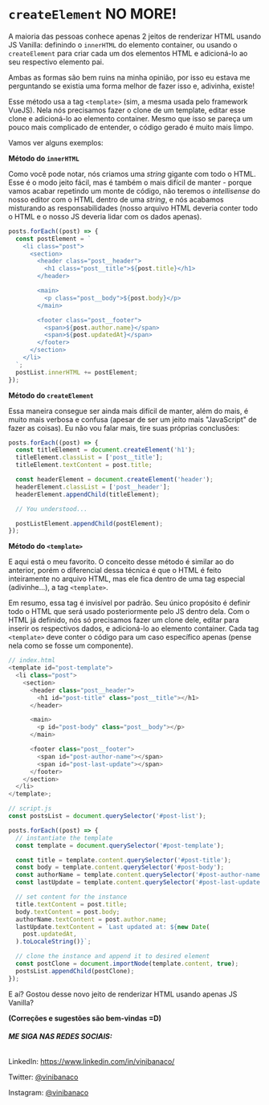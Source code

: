 # `createElement` NO MORE!

A maioria das pessoas conhece apenas 2 jeitos de renderizar HTML usando JS Vanilla: definindo o
`innerHTML` do elemento container, ou usando o `createElement` para criar cada um dos elementos HTML
e adicioná-lo ao seu respectivo elemento pai.

Ambas as formas são bem ruins na minha opinião, por isso eu estava me perguntando se existia uma
forma melhor de fazer isso e, adivinha, existe!

Esse método usa a tag `<template>` (sim, a mesma usada pelo framework VueJS). Nela nós precisamos
fazer o clone de um template, editar esse clone e adicioná-lo ao elemento container. Mesmo que isso
se pareça um pouco mais complicado de entender, o código gerado é muito mais limpo.

Vamos ver alguns exemplos:

**Método do `innerHTML`**

Como você pode notar, nós criamos uma _string_ gigante com todo o HTML. Esse é o modo jeito fácil,
mas é também o mais difícil de manter - porque vamos acabar repetindo um monte de código, não
teremos o _intellisense_ do nosso editor com o HTML dentro de uma _string_, e nós acabamos
misturando as responsabilidades (nosso arquivo HTML deveria conter todo o HTML e o nosso JS deveria
lidar com os dados apenas).

```js
posts.forEach((post) => {
  const postElement = `
    <li class="post">
      <section>
        <header class="post__header">
          <h1 class="post__title">${post.title}</h1>
        </header>

        <main>
          <p class="post__body">${post.body}</p>
        </main>

        <footer class="post__footer">
          <span>${post.author.name}</span>
          <span>${post.updatedAt}</span>
        </footer>
      </section>
    </li>
  `;
  postList.innerHTML += postElement;
});
```

**Método do `createElement`**

Essa maneira consegue ser ainda mais difícil de manter, além do mais, é muito mais verbosa e confusa
(apesar de ser um jeito mais "JavaScript" de fazer as coisas). Eu não vou falar mais, tire suas
próprias conclusões:

```js
posts.forEach((post) => {
  const titleElement = document.createElement('h1');
  titleElement.classList = ['post__title'];
  titleElement.textContent = post.title;

  const headerElement = document.createElement('header');
  headerElement.classList = ['post__header'];
  headerElement.appendChild(titleElement);

  // You understood...

  postListElement.appendChild(postElement);
});
```

**Método do `<template>`**

E aqui está o meu favorito. O conceito desse método é similar ao do anterior, porém o diferencial
dessa técnica é que o HTML é feito inteiramente no arquivo HTML, mas ele fica dentro de uma tag
especial (adivinhe...), a tag `<template>`.

Em resumo, essa tag é invisível por padrão. Seu único propósito é definir todo o HTML que será usado
posteriormente pelo JS dentro dela. Com o HTML já definido, nós só precisamos fazer um clone dele,
editar para inserir os respectivos dados, e adicioná-lo ao elemento container. Cada tag `<template>`
deve conter o código para um caso específico apenas (pense nela como se fosse um componente).

```js
// index.html
<template id="post-template">
  <li class="post">
    <section>
      <header class="post__header">
        <h1 id="post-title" class="post__title"></h1>
      </header>

      <main>
        <p id="post-body" class="post__body"></p>
      </main>

      <footer class="post__footer">
        <span id="post-author-name"></span>
        <span id="post-last-update"></span>
      </footer>
    </section>
  </li>
</template>;

// script.js
const postsList = document.querySelector('#post-list');

posts.forEach((post) => {
  // instantiate the template
  const template = document.querySelector('#post-template');

  const title = template.content.querySelector('#post-title');
  const body = template.content.querySelector('#post-body');
  const authorName = template.content.querySelector('#post-author-name');
  const lastUpdate = template.content.querySelector('#post-last-update');

  // set content for the instance
  title.textContent = post.title;
  body.textContent = post.body;
  authorName.textContent = post.author.name;
  lastUpdate.textContent = `Last updated at: ${new Date(
    post.updatedAt,
  ).toLocaleString()}`;

  // clone the instance and append it to desired element
  const postClone = document.importNode(template.content, true);
  postsList.appendChild(postClone);
});
```

E aí? Gostou desse novo jeito de renderizar HTML usando apenas JS Vanilla?

**(Correções e sugestões são bem-vindas =D)**

###### **ME SIGA NAS REDES SOCIAIS:**

LinkedIn: https://www.linkedin.com/in/vinibanaco/

Twitter: [@vinibanaco](https://twitter.com/vinibanaco)

Instagram: [@vinibanaco](https://www.instagram.com/vinibanaco)
